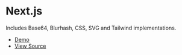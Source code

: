 # Next.js

Includes Base64, Blurhash, CSS, SVG and Tailwind implementations.

- [Demo](https://with-next.plaiceholder.co)
- [View Source](https://github.com/joe-bell/plaiceholder/tree/main/examples/next)
